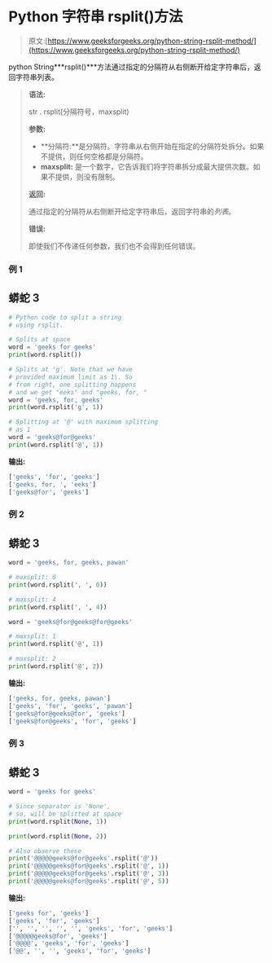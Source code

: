 # Python 字符串 rsplit()方法

> 原文:[https://www.geeksforgeeks.org/python-string-rsplit-method/](https://www.geeksforgeeks.org/python-string-rsplit-method/)

python String***rsplit()***方法通过指定的分隔符从右侧断开给定字符串后，返回字符串列表。

> **语法:**
> 
> str . rsplit(分隔符号，maxsplit)
> 
> **参数:**
> 
> *   **分隔符:**是分隔符。字符串从右侧开始在指定的分隔符处拆分。如果不提供，则任何空格都是分隔符。
> *   **maxsplit:** 是一个数字，它告诉我们将字符串拆分成最大提供次数。如果不提供，则没有限制。
> 
> **返回:**
> 
> 通过指定的分隔符从右侧断开给定字符串后，返回字符串的*列表*。
> 
> **错误:**
> 
> 即使我们不传递任何参数，我们也不会得到任何错误。

### 例 1

## 蟒蛇 3

```py
# Python code to split a string
# using rsplit.

# Splits at space
word = 'geeks for geeks'
print(word.rsplit())

# Splits at 'g'. Note that we have
# provided maximum limit as 1\. So
# from right, one splitting happens
# and we get "eeks" and "geeks, for, "
word = 'geeks, for, geeks'
print(word.rsplit('g', 1))

# Splitting at '@' with maximum splitting
# as 1
word = 'geeks@for@geeks'
print(word.rsplit('@', 1))
```

**输出:**

```py
['geeks', 'for', 'geeks']
['geeks, for, ', 'eeks']
['geeks@for', 'geeks']
```

### 例 2

## 蟒蛇 3

```py
word = 'geeks, for, geeks, pawan'

# maxsplit: 0
print(word.rsplit(', ', 0))

# maxsplit: 4
print(word.rsplit(', ', 4))

word = 'geeks@for@geeks@for@geeks'

# maxsplit: 1
print(word.rsplit('@', 1))

# maxsplit: 2
print(word.rsplit('@', 2))
```

**输出:**

```py
['geeks, for, geeks, pawan']
['geeks', 'for', 'geeks', 'pawan']
['geeks@for@geeks@for', 'geeks']
['geeks@for@geeks', 'for', 'geeks']
```

### 例 3

## 蟒蛇 3

```py
word = 'geeks for geeks'

# Since separator is 'None', 
# so, will be splitted at space
print(word.rsplit(None, 1))

print(word.rsplit(None, 2))

# Also observe these
print('@@@@@geeks@for@geeks'.rsplit('@'))
print('@@@@@geeks@for@geeks'.rsplit('@', 1))
print('@@@@@geeks@for@geeks'.rsplit('@', 3))
print('@@@@@geeks@for@geeks'.rsplit('@', 5))
```

**输出:**

```py
['geeks for', 'geeks']
['geeks', 'for', 'geeks']
['', '', '', '', '', 'geeks', 'for', 'geeks']
['@@@@@geeks@for', 'geeks']
['@@@@', 'geeks', 'for', 'geeks']
['@@', '', '', 'geeks', 'for', 'geeks']
```